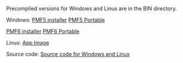 
Precompiled versions for Windows and Linux are in the BIN directory.

Windows:
[PMF5 installer](https://github.com/pmf318/PoorMansFlight_v5/raw/refs/heads/main/pmf5setup_64bit.exe)
[PMF5 Portable](https://github.com/pmf318/PoorMansFlight_v6/blob/main/bin/pmf5_portable.zip)

[PMF6 installer](https://github.com/pmf318/PoorMansFlight_v5/raw/refs/heads/main/pmf6setup_64bit.exe)
[PMF6 Portable](https://github.com/pmf318/PoorMansFlight_v6/blob/main/bin/pmf6_portable.zip)

Linux:
[App Image](https://github.com/pmf318/PoorMansFlight_v6/blob/main/bin/pmf-x86_64.AppImage)

Source code:
[Source code for Windows and Linux](https://github.com/pmf318/PoorMansFlight_v6/blob/main/bin/pmf.tar.gz)
